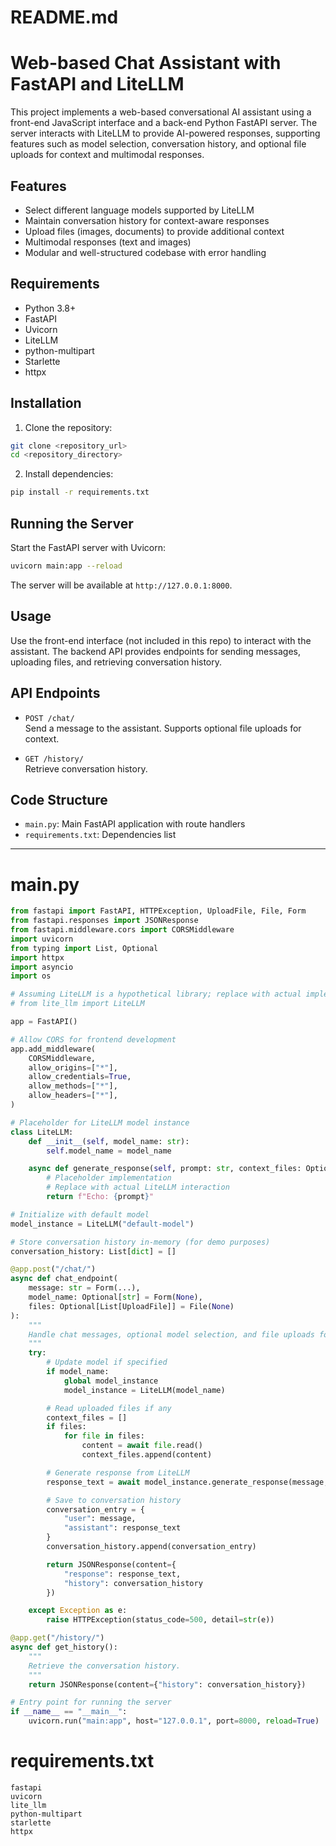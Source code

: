 # README.md

# Web-based Chat Assistant with FastAPI and LiteLLM

This project implements a web-based conversational AI assistant using a front-end JavaScript interface and a back-end Python FastAPI server. The server interacts with LiteLLM to provide AI-powered responses, supporting features such as model selection, conversation history, and optional file uploads for context and multimodal responses.

## Features

- Select different language models supported by LiteLLM
- Maintain conversation history for context-aware responses
- Upload files (images, documents) to provide additional context
- Multimodal responses (text and images)
- Modular and well-structured codebase with error handling

## Requirements

- Python 3.8+
- FastAPI
- Uvicorn
- LiteLLM
- python-multipart
- Starlette
- httpx

## Installation

1. Clone the repository:

```bash
git clone <repository_url>
cd <repository_directory>
```

2. Install dependencies:

```bash
pip install -r requirements.txt
```

## Running the Server

Start the FastAPI server with Uvicorn:

```bash
uvicorn main:app --reload
```

The server will be available at `http://127.0.0.1:8000`.

## Usage

Use the front-end interface (not included in this repo) to interact with the assistant. The backend API provides endpoints for sending messages, uploading files, and retrieving conversation history.

## API Endpoints

- `POST /chat/`  
  Send a message to the assistant. Supports optional file uploads for context.

- `GET /history/`  
  Retrieve conversation history.

## Code Structure

- `main.py`: Main FastAPI application with route handlers
- `requirements.txt`: Dependencies list

---

# main.py

```python
from fastapi import FastAPI, HTTPException, UploadFile, File, Form
from fastapi.responses import JSONResponse
from fastapi.middleware.cors import CORSMiddleware
import uvicorn
from typing import List, Optional
import httpx
import asyncio
import os

# Assuming LiteLLM is a hypothetical library; replace with actual implementation
# from lite_llm import LiteLLM

app = FastAPI()

# Allow CORS for frontend development
app.add_middleware(
    CORSMiddleware,
    allow_origins=["*"],
    allow_credentials=True,
    allow_methods=["*"],
    allow_headers=["*"],
)

# Placeholder for LiteLLM model instance
class LiteLLM:
    def __init__(self, model_name: str):
        self.model_name = model_name

    async def generate_response(self, prompt: str, context_files: Optional[List[bytes]] = None) -> str:
        # Placeholder implementation
        # Replace with actual LiteLLM interaction
        return f"Echo: {prompt}"

# Initialize with default model
model_instance = LiteLLM("default-model")

# Store conversation history in-memory (for demo purposes)
conversation_history: List[dict] = []

@app.post("/chat/")
async def chat_endpoint(
    message: str = Form(...),
    model_name: Optional[str] = Form(None),
    files: Optional[List[UploadFile]] = File(None)
):
    """
    Handle chat messages, optional model selection, and file uploads for context.
    """
    try:
        # Update model if specified
        if model_name:
            global model_instance
            model_instance = LiteLLM(model_name)

        # Read uploaded files if any
        context_files = []
        if files:
            for file in files:
                content = await file.read()
                context_files.append(content)

        # Generate response from LiteLLM
        response_text = await model_instance.generate_response(message, context_files)

        # Save to conversation history
        conversation_entry = {
            "user": message,
            "assistant": response_text
        }
        conversation_history.append(conversation_entry)

        return JSONResponse(content={
            "response": response_text,
            "history": conversation_history
        })

    except Exception as e:
        raise HTTPException(status_code=500, detail=str(e))

@app.get("/history/")
async def get_history():
    """
    Retrieve the conversation history.
    """
    return JSONResponse(content={"history": conversation_history})

# Entry point for running the server
if __name__ == "__main__":
    uvicorn.run("main:app", host="127.0.0.1", port=8000, reload=True)
```

# requirements.txt

```
fastapi
uvicorn
lite_llm
python-multipart
starlette
httpx
```